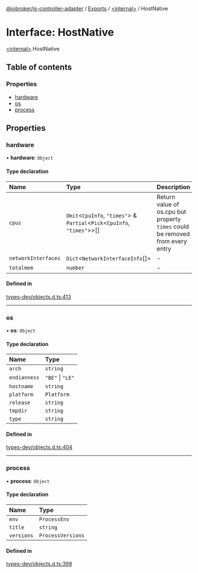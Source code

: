 [@iobroker/js-controller-adapter](../README.md) / [Exports](../modules.md) / [\<internal\>](../modules/internal_.md) / HostNative

# Interface: HostNative

[\<internal\>](../modules/internal_.md).HostNative

## Table of contents

### Properties

- [hardware](internal_.HostNative.md#hardware)
- [os](internal_.HostNative.md#os)
- [process](internal_.HostNative.md#process)

## Properties

### hardware

• **hardware**: `Object`

#### Type declaration

| Name | Type | Description |
| :------ | :------ | :------ |
| `cpus` | `Omit`\<`CpuInfo`, ``"times"``\> & `Partial`\<`Pick`\<`CpuInfo`, ``"times"``\>\>[] | Return value of os.cpu but property `times` could be removed from every entry |
| `networkInterfaces` | `Dict`\<`NetworkInterfaceInfo`[]\> | - |
| `totalmem` | `number` | - |

#### Defined in

[types-dev/objects.d.ts:413](https://github.com/ioBroker/ioBroker.js-controller/blob/12b5c7f4/packages/types-dev/objects.d.ts#L413)

___

### os

• **os**: `Object`

#### Type declaration

| Name | Type |
| :------ | :------ |
| `arch` | `string` |
| `endianness` | ``"BE"`` \| ``"LE"`` |
| `hostname` | `string` |
| `platform` | `Platform` |
| `release` | `string` |
| `tmpdir` | `string` |
| `type` | `string` |

#### Defined in

[types-dev/objects.d.ts:404](https://github.com/ioBroker/ioBroker.js-controller/blob/12b5c7f4/packages/types-dev/objects.d.ts#L404)

___

### process

• **process**: `Object`

#### Type declaration

| Name | Type |
| :------ | :------ |
| `env` | `ProcessEnv` |
| `title` | `string` |
| `versions` | `ProcessVersions` |

#### Defined in

[types-dev/objects.d.ts:399](https://github.com/ioBroker/ioBroker.js-controller/blob/12b5c7f4/packages/types-dev/objects.d.ts#L399)
